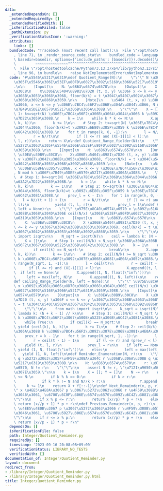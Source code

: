 ```yaml
---
data:
  _extendedDependsOn: []
  _extendedRequiredBy: []
  _extendedVerifiedWith: []
  _isVerificationFailed: false
  _pathExtension: py
  _verificationStatusIcon: ':warning:'
  attributes:
    links: []
  bundledCode: "Traceback (most recent call last):\n  File \"/opt/hostedtoolcache/Python/3.13.3/x64/lib/python3.13/site-packages/onlinejudge_verify/documentation/build.py\"\
    , line 71, in _render_source_code_stat\n    bundled_code = language.bundle(stat.path,\
    \ basedir=basedir, options={'include_paths': [basedir]}).decode()\n          \
    \         ~~~~~~~~~~~~~~~^^^^^^^^^^^^^^^^^^^^^^^^^^^^^^^^^^^^^^^^^^^^^^^^^^^^^^^^^^^^^^^^^^\n\
    \  File \"/opt/hostedtoolcache/Python/3.13.3/x64/lib/python3.13/site-packages/onlinejudge_verify/languages/python.py\"\
    , line 96, in bundle\n    raise NotImplementedError\nNotImplementedError\n"
  code: "#\u5546\u5217\u6319\ndef Quotient_Range(N):\n    \"\"\" N \u3067\u5272\u3063\
    \u305F\u5546\u306E\u53EF\u80FD\u6027\u3092\u5168\u3066\u5217\u6319\u3059\u308B\
    .\n\n    [Input]\n    N: \u6B63\u6574\u6570\n\n    [Output]\n    X: \u30EA\u30B9\
    \u30C8\n    X\u306E\u5404\u8981\u7D20 (t, x, y) \u306F x <= k <= y \u3067\u3042\
    \u308B\u3053\u3068\u3068, floor(N/k) = t \u304C\u540C\u5024\u3067\u3042\u308B\u3053\
    \u3068\u3092\u8868\u3059.\n\n    [Note]\n    \u5404 (t, x, y) \u306B\u5BFE\u3057\
    \u3066, x <= k <= y \u306E\u7BC4\u56F2\u306B\u304A\u3044\u3066, N mod k \u306F\
    \u7B49\u5DEE\u6570\u5217\u306B\u306A\u308B.\n    \"\"\"\n    X = []\n\n    # Step\
    \ 1: k<=sqrt(N) \u306E\u7BC4\u56F2\u306B\u3064\u3044\u3066 k \u3092\u5168\u63A2\
    \u7D22\u3059\u308B.\n    k = 1\n    while k * k <= N:\n        X.append((N//k,\
    \ k, k))\n        k += 1\n\n    # Step 2: t<=sqrt(N) \u306E\u7BC4\u56F2\u306B\u304A\
    \u3044\u3066, floor(N/k)=t \u3092\u6E80\u305F\u3059 k \u306E\u7BC4\u56F2\u3092\
    \u6C42\u3081\u308B.\n    for t in range(k, 0, -1):\n        l = N//(t + 1) + 1\n\
    \        r = N//t\n\n        if (l <= r) and (X[-1][1] < l):\n            X.append((t,\
    \ l, r))\n\n    return X\n\ndef Quotient_Range_Yielder(N):\n    \"\"\" N \u3067\
    \u5272\u3063\u305F\u5546\u306E\u53EF\u80FD\u6027\u3092\u5168\u3066\u5217\u6319\
    \u3059\u308B.\n\n    [Input]\n    N: \u6B63\u6574\u6570\n\n    [Output]\n    X:\
    \ \u30EA\u30B9\u30C8\n    X\u306E\u5404\u8981\u7D20 (t, x, y) \u306F x <= k <=\
    \ y \u3067\u3042\u308B\u3053\u3068\u3068, floor(N/k) = t \u304C\u540C\u5024\u3067\
    \u3042\u308B\u3053\u3068\u3092\u8868\u3059.\n\n    [Note]\n    \u5404 (t, x, y)\
    \ \u306B\u5BFE\u3057\u3066, x <= k <= y \u306E\u7BC4\u56F2\u306B\u304A\u3044\u3066\
    , N mod k \u306F\u7B49\u5DEE\u6570\u5217\u306B\u306A\u308B.\n    \"\"\"\n\n  \
    \  # Step 1: k<=sqrt(N) \u306E\u7BC4\u56F2\u306B\u3064\u3044\u3066 k \u3092\u5168\
    \u63A2\u7D22\u3059\u308B.\n    k = 1\n    while k * k <= N:\n        yield (N//k,\
    \ k, k)\n        k += 1\n\n    # Step 2: t<=sqrt(N) \u306E\u7BC4\u56F2\u306B\u304A\
    \u3044\u3066, floor(N/k)=t \u3092\u6E80\u305F\u3059 k \u306E\u7BC4\u56F2\u3092\
    \u6C42\u3081\u308B.\n    prev_l = k - 1\n    for t in range(k, 0, -1):\n     \
    \   l = N//(t + 1) + 1\n        r = N//t\n\n        if (l <= r) and (prev_l <\
    \ l):\n            yield (t, l, r)\n            prev_l = l\n\ndef Ceiling_Range(N,\
    \ left = None):\n    \"\"\" \u975E\u8CA0\u6574\u6570 x \u3092\u5168\u3066\u8D70\
    \u308B\u3068\u304D\u306E ceil(N/x) \u306E\u53EF\u80FD\u6027\u3092\u5168\u3066\u5217\
    \u6319\u3059\u308B.\n\n    [Input]\n    N: \u6B63\u6574\u6570\n\n    [Output]\n\
    \    X: \u30EA\u30B9\u30C8\n    X \u306E\u5404\u8981\u7D20 (t, x, y) \u306F x\
    \ <= k <= y \u3067\u3042\u308B\u3053\u3068\u3068, ceil(N/k) = t \u304C\u540C\u5024\
    \u3067\u3042\u308B\u3053\u3068\u3092\u8868\u3059.\n\n    \"\"\"\n\n    from math\
    \ import isqrt\n\n    N_sqrt = isqrt(N)\n    ceil = lambda k: (N + k - 1) // k\n\
    \    X = []\n\n    # Step 1: ceil(N/k) < N_sqrt \u3068\u306A\u308B k \u306E\u7BC4\
    \u56F2\u3067\u500B\u5225\u306B\u6C42\u3081\u308B.\n    k = 1\n    while True:\n\
    \        if ceil(k) == N_sqrt:\n            break\n\n        X.append((ceil(k),\
    \ k, k))\n        k += 1\n\n    # Step 2: ceil(N/k) >= N_sqrt \u3068\u306A\u308B\
    \ k \u306E\u7BC4\u56F2\u3092\u307E\u3068\u3081\u4E0A\u3052\u308B.\n    for t in\
    \ range(N_sqrt, 1, -1):\n        l = ceil(t)\n        r = ceil(t - 1) - 1\n  \
    \      if (l <= r) and (X[-1][1] < l):\n            X.append((t, l, r))\n\n  \
    \  if left == None:\n        X.append((1, N, float(\"inf\")))\n    else:\n   \
    \     left = max(left, N)\n        X.append((1, N, left))\n\n    return X\n\n\
    def Ceiling_Range_Yielder(N, left = None):\n    \"\"\" \u975E\u8CA0\u6574\u6570\
    \ x \u3092\u5168\u3066\u8D70\u308B\u3068\u304D\u306E ceil(N/x) \u306E\u53EF\u80FD\
    \u6027\u3092\u5168\u3066\u5217\u6319\u3059\u308B.\n\n    [Input]\n    N: \u6B63\
    \u6574\u6570\n\n    [Output]\n    X: \u30EA\u30B9\u30C8\n    X \u306E\u5404\u8981\
    \u7D20 (t, x, y) \u306F x <= k <= y \u3067\u3042\u308B\u3053\u3068\u3068, ceil(N/k)\
    \ = t \u304C\u540C\u5024\u3067\u3042\u308B\u3053\u3068\u3092\u8868\u3059.\n\n\
    \    \"\"\"\n\n    from math import isqrt\n\n    N_sqrt = isqrt(N)\n    ceil =\
    \ lambda k: (N + k - 1) // k\n\n    # Step 1: ceil(N/k) < N_sqrt \u3068\u306A\u308B\
    \ k \u306E\u7BC4\u56F2\u3067\u500B\u5225\u306B\u6C42\u3081\u308B.\n    k = 1\n\
    \    while True:\n        if ceil(k) == N_sqrt:\n            break\n\n       \
    \ yield (ceil(k), k, k)\n        k += 1\n\n    # Step 2: ceil(N/k) >= N_sqrt \u3068\
    \u306A\u308B k \u306E\u7BC4\u56F2\u3092\u307E\u3068\u3081\u4E0A\u3052\u308B.\n\
    \    prev_r = k - 1\n    for t in range(N_sqrt, 1, -1):\n        l = ceil(t)\n\
    \        r = ceil(t - 1) - 1\n        if (l <= r) and (prev_r < l):\n        \
    \    yield (t, l, r)\n            prev_l = r\n\n    if left == None:\n       \
    \ yield (1, N, float(\"inf\"))\n    else:\n        left = max(left, N)\n     \
    \   yield (1, N, left)\n\ndef Reminder_Enumeration(N, r):\n    \"\"\" N \u3092\
    \ q \u5272\u3063\u305F\u4F59\u308A\u304C r \u306B\u306A\u308B q \u3092\u5168\u3066\
    \u5217\u6319\u3059\u308B.\n\n    N: \u6B63\u6574\u6570\n    r: \u975E\u8CA0\u6574\
    \u6570, N != r\n    \"\"\"\n\n    assert N != r, \"\u7121\u9650\u500B\u3042\u308A\
    \u307E\u3059.\"\n\n    k = 1\n    X = []; Y = []\n    N -= r\n    while k * k\
    \ <= N:\n        if N % k == 0:\n            if k > r:\n                X.append(k)\n\
    \            if k * k != N and N//k > r:\n                Y.append(N//k)\n   \
    \     k += 1\n    return X + Y[::-1]\n\ndef Next_Remainder(x, p, r):\n    \"\"\
    \" x \u4EE5\u4E0A\u3067 p \u3067\u5272\u3063\u3066 r \u4F59\u308B\u6574\u6570\u306E\
    \u3046\u3061, \u6700\u5C0F\u306E\u6574\u6570\u3092\u6C42\u3081\u308B.\n\n    \"\
    \"\"\n\n    if x % p <= r:\n        return (x//p) * p + r\n    else:\n       \
    \ return (x//p + 1) * p + r\n\ndef Previous_Remainder(x, p, r):\n    \"\"\" x\
    \ \u4EE5\u4E0B\u3067 p \u3067\u5272\u3063\u3066 r \u4F59\u308B\u6574\u6570\u306E\
    \u3046\u3061, \u6700\u5927\u306E\u6574\u6570\u3092\u6C42\u3081\u308B.\n\n    \"\
    \"\"\n\n    if r <= x % p:\n        return (x//p) * p + r\n    else:\n       \
    \ return (x//p - 1) * p + r\n"
  dependsOn: []
  isVerificationFile: false
  path: Integer/Quotient_Reminder.py
  requiredBy: []
  timestamp: '2023-09-16 20:08:08+09:00'
  verificationStatus: LIBRARY_NO_TESTS
  verifiedWith: []
documentation_of: Integer/Quotient_Reminder.py
layout: document
redirect_from:
- /library/Integer/Quotient_Reminder.py
- /library/Integer/Quotient_Reminder.py.html
title: Integer/Quotient_Reminder.py
---
```

